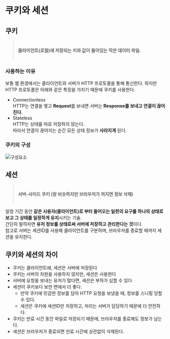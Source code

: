 # 쿠키와 세션

## 쿠키
  > ㅤ  
  > **클라이언트(로컬)에 저장되는 키와 값이 들어있는 작은 데이터 파일.**  
  > ㅤ

  ### 사용하는 이유
  보통 웹 환경에서는 클라이언트와 서버가 HTTP 프로토콜을 통해 통신한다.
  하지만 HTTP 프로토콜은 아래와 같은 특징을 가지기 때문에 쿠키를 사용한다.
  - Connectionless  
    HTTP는 연결을 맺고 **Request**를 보내면 서버는 **Response를 보내고 연결이 끊어진다**.
  - Stateless  
    HTTP는 상태를 따로 저장하지 않는다.  
    따라서 연결이 끊어지는 순간 모든 상태 정보가 **사라지게** 된다.

  ### 쿠키의 구성
  <img src="https://blog.kakaocdn.net/dn/begUgp/btrftnf69s1/vVhXrkd9BBsifKesLEostK/img.png" alt="구성요소" />

## 세션
  > ㅤ  
  > **서버-사이드 쿠키 (랑 비슷하지만 브라우저가 꺼지면 정보 삭제)**   
  > ㅤ
  
  일정 기간 동안 **같은 사용자(클라이언트)로 부터 들어오는 일련의 요구를 하나의 상태로 보고 그 상태를 일정하게 유지**시키는 기술.  
  간단히 말하자면 **유저 정보를 상태로써 서버에 저장하고 관리한다는 것**이다.  
  참고로 서버는 세션ID를 사용해 클라이언트를 구분하며, 브라우저를 종료할 때까지 세션을 유지한다.

## 쿠키와 세션의 차이
  - 쿠키는 클라이언트에, 세션은 서버에 저장된다
  - 쿠키는 서버의 자원을 사용하지 않지만, 세션은 사용한다
  - 서버에 요청을 보내는 유저가 많다면, 세션은 부하가 심할 수 있다
  - 세션이 쿠키보다 보안 면에서 더 좋다.
    - 만약 쿠키에 민감한 정보를 담아 HTTP 요청을 보냈을 때, 정보를 스니핑 당할 수 있다.
    - 세션은 쿠키에 세션ID만 저장하고, 처리는 서버가 담당하기 때문에 더 안전하다.
  - 쿠키는 만료 시간 동안 파일로 저장되기 때문에, 브라우저를 종료해도 정보가 남는다.
  - 세션은 브라우저가 종료되면 만료 시간에 상관없이 삭제된다.